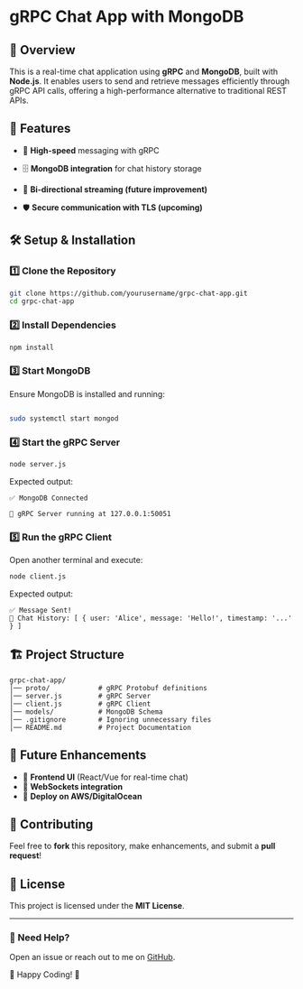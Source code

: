 # gRPC Chat App with MongoDB

## 🚀 Overview
This is a real-time chat application using **gRPC** and **MongoDB**,
 built with **Node.js**. It enables users to send and retrieve messages efficiently through gRPC
  API calls, offering a high-performance alternative to traditional REST APIs.


## 📌 Features
- 🚀 **High-speed** messaging with gRPC

- 🗄 **MongoDB integration** for chat history storage

- 🔄 **Bi-directional streaming (future improvement)**

- 🛡 **Secure communication with TLS (upcoming)**

## 🛠 Setup & Installation

### 1️⃣ Clone the Repository
```sh
git clone https://github.com/yourusername/grpc-chat-app.git
cd grpc-chat-app
```

### 2️⃣ Install Dependencies
```sh
npm install
```

### 3️⃣ Start MongoDB
Ensure MongoDB is installed and running:
```sh

sudo systemctl start mongod
```

### 4️⃣ Start the gRPC Server
```sh
node server.js
```
Expected output:
```
✅ MongoDB Connected

🚀 gRPC Server running at 127.0.0.1:50051
```

### 5️⃣ Run the gRPC Client

Open another terminal and execute:

```sh
node client.js
```
Expected output:

```
✅ Message Sent!
📜 Chat History: [ { user: 'Alice', message: 'Hello!', timestamp: '...' } ]
```

## 🏗 Project Structure
```
grpc-chat-app/
│── proto/            # gRPC Protobuf definitions
│── server.js         # gRPC Server
│── client.js         # gRPC Client
│── models/           # MongoDB Schema
│── .gitignore        # Ignoring unnecessary files
│── README.md         # Project Documentation
```

## 🎯 Future Enhancements
- 🔹 **Frontend UI** (React/Vue for real-time chat)
- 🔹 **WebSockets integration**
- 🔹 **Deploy on AWS/DigitalOcean**

## 🤝 Contributing
Feel free to **fork** this repository, make enhancements, and submit a **pull request**!

## 📝 License
This project is licensed under the **MIT License**.

---
### 💬 Need Help?
Open an issue or reach out to me on [GitHub](https://github.com/yourusername).

🚀 Happy Coding! 🎉

